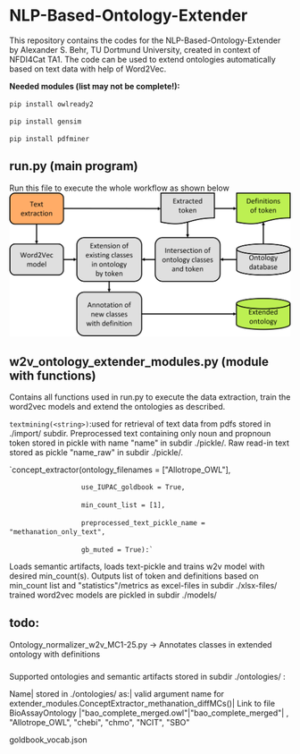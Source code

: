 # NLP-Based-Ontology-Extender
This repository contains the codes for the NLP-Based-Ontology-Extender by Alexander S. Behr, TU Dortmund University, created in context of NFDI4Cat TA1. 
The code can be used to extend ontologies automatically based on text data with help of Word2Vec.

**Needed modules (list may not be complete!):**

`pip install owlready2`

`pip install gensim`

`pip install pdfminer`


## run.py (main program)
Run this file to execute the whole workflow as shown below
![Program Scheme](image/Code_workflow.png?raw=true "scheme of overall workflow executed by running run.py")


## w2v_ontology_extender_modules.py (module with functions)
Contains all functions used in run.py to execute the data extraction, train the word2vec models and extend the ontologies as described.

`textmining(<string>)`:used for retrieval of text data from pdfs stored in ./import/ subdir. Preprocessed text containing only noun and propnoun token stored in pickle with name "name" in subdir ./pickle/.
Raw read-in text stored as pickle "name_raw" in subdir ./pickle/.

`concept_extractor(ontology_filenames = ["Allotrope_OWL"],

                      use_IUPAC_goldbook = True, 

                      min_count_list = [1],

                      preprocessed_text_pickle_name = "methanation_only_text",

                      gb_muted = True):`
Loads semantic artifacts, loads text-pickle and trains w2v model with desired min_count(s). Outputs list of token and definitions based on min_count list and "statistics"/metrics as excel-files in subdir ./xlsx-files/ trained word2vec models are pickled in subdir ./models/

## todo:
Ontology_normalizer_w2v_MC1-25.py -> Annotates classes in extended ontology with definitions


#####

Supported ontologies and semantic artifacts stored in subdir ./ontologies/ :

Name| stored in ./ontologies/ as:| valid argument name for extender_modules.ConceptExtractor_methanation_diffMCs()| Link to file 
BioAssayOntology |"bao_complete_merged.owl"|"bao_complete_merged"|
, "Allotrope_OWL", "chebi", "chmo", "NCIT", "SBO"

goldbook_vocab.json

